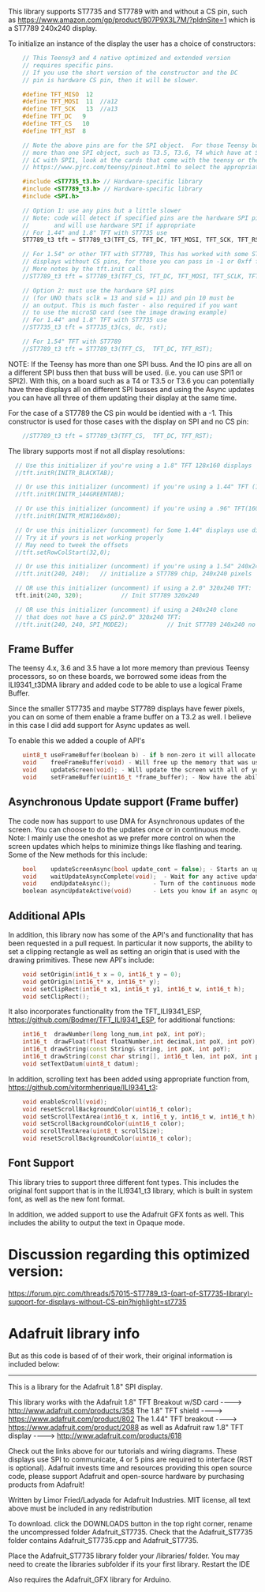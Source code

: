 This library supports ST7735 and ST7789 with and without a CS pin, such as https://www.amazon.com/gp/product/B07P9X3L7M/?pldnSite=1 which is a ST7789 240x240 display.

To initialize an instance of the display the user has a choice of constructors:
```c++
	// This Teensy3 and 4 native optimized and extended version
	// requires specific pins. 
	// If you use the short version of the constructor and the DC
	// pin is hardware CS pin, then it will be slower.

	#define TFT_MISO  12
	#define TFT_MOSI  11  //a12
	#define TFT_SCK   13  //a13
	#define TFT_DC   9 
	#define TFT_CS   10  
	#define TFT_RST  8

	// Note the above pins are for the SPI object.  For those Teensy boards which have
	// more than one SPI object, such as T3.5, T3.6, T4 which have at SPI1 and SPI2
	// LC with SPI1, look at the cards that come with the teensy or the web page
	// https://www.pjrc.com/teensy/pinout.html to select the appropriate IO pins.

	#include <ST7735_t3.h> // Hardware-specific library
	#include <ST7789_t3.h> // Hardware-specific library
	#include <SPI.h>

	// Option 1: use any pins but a little slower
	// Note: code will detect if specified pins are the hardware SPI pins
	//       and will use hardware SPI if appropriate
	// For 1.44" and 1.8" TFT with ST7735 use
	ST7789_t3 tft = ST7789_t3(TFT_CS, TFT_DC, TFT_MOSI, TFT_SCK, TFT_RST);

	// For 1.54" or other TFT with ST7789, This has worked with some ST7789
	// displays without CS pins, for those you can pass in -1 or 0xff for CS
	// More notes by the tft.init call
	//ST7789_t3 tft = ST7789_t3(TFT_CS, TFT_DC, TFT_MOSI, TFT_SCLK, TFT_RST);

	// Option 2: must use the hardware SPI pins
	// (for UNO thats sclk = 13 and sid = 11) and pin 10 must be
	// an output. This is much faster - also required if you want
	// to use the microSD card (see the image drawing example)
	// For 1.44" and 1.8" TFT with ST7735 use
	//ST7735_t3 tft = ST7735_t3(cs, dc, rst);

	// For 1.54" TFT with ST7789
	//ST7789_t3 tft = ST7789_t3(TFT_CS,  TFT_DC, TFT_RST);
```

NOTE: If the Teensy has more than one SPI buss. And the IO pins are all on a different SPI buss then that buss will be used. (i.e. you can use SPI1 or SPI2).  With this, on a board such as a T4 or T3.5 or T3.6 you can potentially have three displays all on different SPI busses and using the Async updates you can have all three of them updating their display at the same time. 

For the case of a ST7789 the CS pin would be identied with a -1.  This constructor is used for those cases with the display on SPI and no CS pin:

```c++
	//ST7789_t3 tft = ST7789_t3(TFT_CS,  TFT_DC, TFT_RST);
```

The library supports most if not all display resolutions:

```c++ 
  // Use this initializer if you're using a 1.8" TFT 128x160 displays
  //tft.initR(INITR_BLACKTAB);

  // Or use this initializer (uncomment) if you're using a 1.44" TFT (128x128)
  //tft.initR(INITR_144GREENTAB);

  // Or use this initializer (uncomment) if you're using a .96" TFT(160x80)
  //tft.initR(INITR_MINI160x80);

  // Or use this initializer (uncomment) for Some 1.44" displays use different memory offsets
  // Try it if yours is not working properly
  // May need to tweek the offsets
  //tft.setRowColStart(32,0);

  // Or use this initializer (uncomment) if you're using a 1.54" 240x240 TFT
  //tft.init(240, 240);   // initialize a ST7789 chip, 240x240 pixels

  // OR use this initializer (uncomment) if using a 2.0" 320x240 TFT:
  tft.init(240, 320);           // Init ST7789 320x240

  // OR use this initializer (uncomment) if using a 240x240 clone 
  // that does not have a CS pin2.0" 320x240 TFT:
  //tft.init(240, 240, SPI_MODE2);           // Init ST7789 240x240 no CS
```


Frame Buffer
------------

The teensy 4.x, 3.6 and 3.5 have a lot more memory than previous Teensy processors, so on these boards, we borrowed some ideas from the ILI9341_t3DMA library and added code to be able to use a logical Frame Buffer.  

Since the smaller ST7735 and maybe ST7789 displays have fewer pixels, you can on some of them enable a frame buffer on a T3.2 as well. I believe in this case I did add support for Async updates as well. 

To enable this we added a couple of API's 

```c++
    uint8_t useFrameBuffer(boolean b) - if b non-zero it will allocate memory and start using
    void	freeFrameBuffer(void) - Will free up the memory that was used.
    void	updateScreen(void); - Will update the screen with all of your updates...
	void	setFrameBuffer(uint16_t *frame_buffer); - Now have the ability allocate the frame buffer and pass it in, to avoid use of malloc
```

Asynchronous Update support (Frame buffer)
------------------------

The code now has support to use DMA for Asynchronous updates of the screen.  You can choose to do the updates once or in continuous mode.  Note: I mainly use the oneshot as we prefer more control on when the screen updates which helps to minimize things like flashing and tearing. 
Some of the New methods for this include: 

```c++
	bool	updateScreenAsync(bool update_cont = false); - Starts an update either one shot or continuous
	void	waitUpdateAsyncComplete(void);  - Wait for any active update to complete
	void	endUpdateAsync();			 - Turn of the continuous mode.
	boolean	asyncUpdateActive(void)      - Lets you know if an async operation is still active
```

Additional APIs
---------------
In addition, this library now has some of the API's and functionality that has been requested in a pull request.  In particular it now supports, the ability to set a clipping rectangle as well as setting an origin that is used with the drawing primitives.   These new API's include:

```c++
	void setOrigin(int16_t x = 0, int16_t y = 0); 
	void getOrigin(int16_t* x, int16_t* y);
	void setClipRect(int16_t x1, int16_t y1, int16_t w, int16_t h); 
	void setClipRect();
```

It also incorporates functionality from the TFT_ILI9341_ESP, https://github.com/Bodmer/TFT_ILI9341_ESP, for additional functions:

```c++
    int16_t  drawNumber(long long_num,int poX, int poY);
    int16_t  drawFloat(float floatNumber,int decimal,int poX, int poY);   
    int16_t drawString(const String& string, int poX, int poY);
    int16_t drawString(const char string[], int16_t len, int poX, int poY);
    void setTextDatum(uint8_t datum);
```

In addition, scrolling text has been added using appropriate function from, https://github.com/vitormhenrique/ILI9341_t3:

```c++
    void enableScroll(void);
    void resetScrollBackgroundColor(uint16_t color);
    void setScrollTextArea(int16_t x, int16_t y, int16_t w, int16_t h);
    void setScrollBackgroundColor(uint16_t color);
    void scrollTextArea(uint8_t scrollSize);
    void resetScrollBackgroundColor(uint16_t color);
```
	
Font Support
------------
This library tries to support three different font types.  This includes the original font support that is in the ILI9341_t3 library, which is 
built in system font, as well as the new font format. 

In addition, we added support to use the Adafruit GFX fonts as well. This includes the ability to output the text in Opaque mode. 

Discussion regarding this optimized version:
==========================

https://forum.pjrc.com/threads/57015-ST7789_t3-(part-of-ST7735-library)-support-for-displays-without-CS-pin?highlight=st7735


Adafruit library info
=======================

But as this code is based of of their work, their original information is included below:

------------------------------------------

This is a library for the Adafruit 1.8" SPI display.

This library works with the Adafruit 1.8" TFT Breakout w/SD card
  ----> http://www.adafruit.com/products/358
The 1.8" TFT shield
  ----> https://www.adafruit.com/product/802
The 1.44" TFT breakout
  ----> https://www.adafruit.com/product/2088
as well as Adafruit raw 1.8" TFT display
  ----> http://www.adafruit.com/products/618
 
Check out the links above for our tutorials and wiring diagrams.
These displays use SPI to communicate, 4 or 5 pins are required
to interface (RST is optional).
Adafruit invests time and resources providing this open source code,
please support Adafruit and open-source hardware by purchasing
products from Adafruit!

Written by Limor Fried/Ladyada for Adafruit Industries.
MIT license, all text above must be included in any redistribution

To download. click the DOWNLOADS button in the top right corner, rename the uncompressed folder Adafruit_ST7735. Check that the Adafruit_ST7735 folder contains Adafruit_ST7735.cpp and Adafruit_ST7735.

Place the Adafruit_ST7735 library folder your <arduinosketchfolder>/libraries/ folder. You may need to create the libraries subfolder if its your first library. Restart the IDE

Also requires the Adafruit_GFX library for Arduino.
